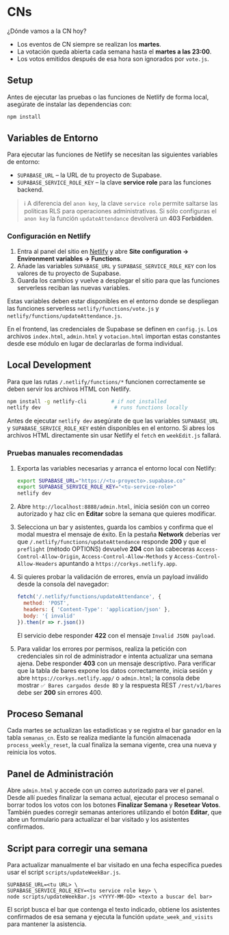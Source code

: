 # CNs
¿Dónde vamos a la CN hoy?

* Los eventos de CN siempre se realizan los **martes**.
* La votación queda abierta cada semana hasta el **martes a las 23:00**.
* Los votos emitidos después de esa hora son ignorados por `vote.js`.

## Setup

Antes de ejecutar las pruebas o las funciones de Netlify de forma local, asegúrate de instalar las dependencias con:

```bash
npm install
```

## Variables de Entorno

Para ejecutar las funciones de Netlify se necesitan las siguientes variables de entorno:

- `SUPABASE_URL` – la URL de tu proyecto de Supabase.
- `SUPABASE_SERVICE_ROLE_KEY` – la clave **service role** para las funciones backend.

> ℹ️ A diferencia del `anon key`, la clave `service role` permite saltarse las políticas RLS para operaciones administrativas. Si sólo configuras el `anon key` la función `updateAttendance` devolverá un **403 Forbidden**.

### Configuración en Netlify

1. Entra al panel del sitio en [Netlify](https://app.netlify.com/) y abre **Site configuration → Environment variables → Functions**.
2. Añade las variables `SUPABASE_URL` y `SUPABASE_SERVICE_ROLE_KEY` con los valores de tu proyecto de Supabase.
3. Guarda los cambios y vuelve a desplegar el sitio para que las funciones serverless reciban las nuevas variables.

Estas variables deben estar disponibles en el entorno donde se despliegan las funciones serverless `netlify/functions/vote.js` y `netlify/functions/updateAttendance.js`.

En el frontend, las credenciales de Supabase se definen en `config.js`. Los archivos `index.html`, `admin.html` y `votacion.html` importan estas constantes desde ese módulo en lugar de declararlas de forma individual.

## Local Development

Para que las rutas `/.netlify/functions/*` funcionen correctamente se deben servir los archivos HTML con Netlify.

```bash
npm install -g netlify-cli        # if not installed
netlify dev                        # runs functions locally
```

Antes de ejecutar `netlify dev` asegúrate de que las variables `SUPABASE_URL` y `SUPABASE_SERVICE_ROLE_KEY` estén disponibles en el entorno. Si abres los archivos HTML directamente sin usar Netlify el `fetch` en `weekEdit.js` fallará.

### Pruebas manuales recomendadas

1. Exporta las variables necesarias y arranca el entorno local con Netlify:

   ```bash
   export SUPABASE_URL="https://<tu-proyecto>.supabase.co"
   export SUPABASE_SERVICE_ROLE_KEY="<tu-service-role>"
   netlify dev
   ```

2. Abre `http://localhost:8888/admin.html`, inicia sesión con un correo autorizado y haz clic en **Editar** sobre la semana que quieres modificar.
3. Selecciona un bar y asistentes, guarda los cambios y confirma que el modal muestra el mensaje de éxito. En la pestaña **Network** deberías ver que `/.netlify/functions/updateAttendance` responde **200** y que el `preflight` (método OPTIONS) devuelve **204** con las cabeceras `Access-Control-Allow-Origin`, `Access-Control-Allow-Methods` y `Access-Control-Allow-Headers` apuntando a `https://corkys.netlify.app`.
4. Si quieres probar la validación de errores, envía un payload inválido desde la consola del navegador:

   ```js
   fetch('/.netlify/functions/updateAttendance', {
     method: 'POST',
     headers: { 'Content-Type': 'application/json' },
     body: '{ invalid'
   }).then(r => r.json())
   ```

   El servicio debe responder **422** con el mensaje `Invalid JSON payload`.

5. Para validar los errores por permisos, realiza la petición con credenciales sin rol de administrador e intenta actualizar una semana ajena. Debe responder **403** con un mensaje descriptivo. Para verificar que la tabla de bares expone los datos correctamente, inicia sesión y abre `https://corkys.netlify.app/` o `admin.html`; la consola debe mostrar `✅ Bares cargados desde BD` y la respuesta REST `/rest/v1/bares` debe ser **200** sin errores 400.

## Proceso Semanal

Cada martes se actualizan las estadísticas y se registra el bar ganador en la tabla `semanas_cn`. Esto se realiza mediante la función almacenada `process_weekly_reset`, la cual finaliza la semana vigente, crea una nueva y reinicia los votos.

## Panel de Administración

Abre `admin.html` y accede con un correo autorizado para ver el panel. Desde allí puedes finalizar la semana actual, ejecutar el proceso semanal o borrar todos los votos con los botones **Finalizar Semana** y **Resetear Votos**. También puedes corregir semanas anteriores utilizando el botón **Editar**, que abre un formulario para actualizar el bar visitado y los asistentes confirmados.

## Script para corregir una semana

Para actualizar manualmente el bar visitado en una fecha específica puedes usar el script `scripts/updateWeekBar.js`.

```
SUPABASE_URL=<tu URL> \
SUPABASE_SERVICE_ROLE_KEY=<tu service role key> \
node scripts/updateWeekBar.js <YYYY-MM-DD> <texto a buscar del bar>
```

El script busca el bar que contenga el texto indicado, obtiene los asistentes confirmados de esa semana y ejecuta la función `update_week_and_visits` para mantener la asistencia.
